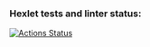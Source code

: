 ### Hexlet tests and linter status:
[![Actions Status](https://github.com/rpill/frontend-project-lvl1/workflows/hexlet-check/badge.svg)](https://github.com/rpill/frontend-project-lvl1/actions)